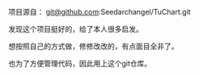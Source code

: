 
项目源自：
git@github.com:Seedarchangel/TuChart.git

发现这个项目挺好的，给了本人很多启发。

想按照自己的方式做，修修改改的，有点面目全非了。

也为了方便管理代码，因此用上这个git仓库。

